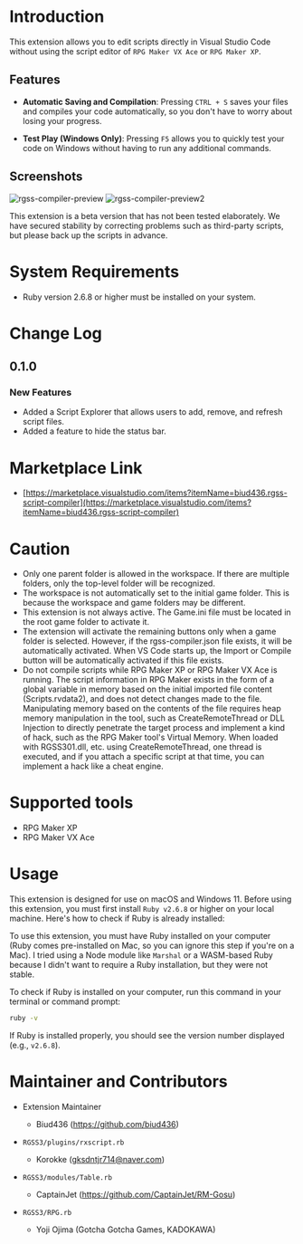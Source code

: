 # Introduction

This extension allows you to edit scripts directly in Visual Studio Code without using the script editor of `RPG Maker VX Ace` or `RPG Maker XP`.

## Features

-   **Automatic Saving and Compilation**: Pressing `CTRL + S` saves your files and compiles your code automatically, so you don't have to worry about losing your progress.

-   **Test Play (Windows Only)**: Pressing `F5` allows you to quickly test your code on Windows without having to run any additional commands.

## Screenshots

![rgss-compiler-preview](https://user-images.githubusercontent.com/13586185/186309563-f5d00d1c-c9bb-4b93-8bb1-e98f888d705c.gif)
![rgss-compiler-preview2](https://user-images.githubusercontent.com/13586185/223461482-994b2186-7f37-4e87-a398-333bf6ce4cff.gif)

This extension is a beta version that has not been tested elaborately. We have secured stability by correcting problems such as third-party scripts, but please back up the scripts in advance.

# System Requirements

-   Ruby version 2.6.8 or higher must be installed on your system.

# Change Log

## 0.1.0

### New Features

-   Added a Script Explorer that allows users to add, remove, and refresh script files.
-   Added a feature to hide the status bar.

# Marketplace Link

-   [https://marketplace.visualstudio.com/items?itemName=biud436.rgss-script-compiler](https://marketplace.visualstudio.com/items?itemName=biud436.rgss-script-compiler)

# Caution

-   Only one parent folder is allowed in the workspace. If there are multiple folders, only the top-level folder will be recognized.
-   The workspace is not automatically set to the initial game folder. This is because the workspace and game folders may be different.
-   This extension is not always active. The Game.ini file must be located in the root game folder to activate it.
-   The extension will activate the remaining buttons only when a game folder is selected. However, if the rgss-compiler.json file exists, it will be automatically activated. When VS Code starts up, the Import or Compile button will be automatically activated if this file exists.
-   Do not compile scripts while RPG Maker XP or RPG Maker VX Ace is running. The script information in RPG Maker exists in the form of a global variable in memory based on the initial imported file content (Scripts.rvdata2), and does not detect changes made to the file. Manipulating memory based on the contents of the file requires heap memory manipulation in the tool, such as CreateRemoteThread or DLL Injection to directly penetrate the target process and implement a kind of hack, such as the RPG Maker tool's Virtual Memory. When loaded with RGSS301.dll, etc. using CreateRemoteThread, one thread is executed, and if you attach a specific script at that time, you can implement a hack like a cheat engine.

# Supported tools

-   RPG Maker XP
-   RPG Maker VX Ace

# Usage

This extension is designed for use on macOS and Windows 11. Before using this extension, you must first install `Ruby v2.6.8` or higher on your local machine. Here's how to check if Ruby is already installed:

To use this extension, you must have Ruby installed on your computer (Ruby comes pre-installed on Mac, so you can ignore this step if you're on a Mac). I tried using a Node module like `Marshal` or a WASM-based Ruby because I didn't want to require a Ruby installation, but they were not stable.

To check if Ruby is installed on your computer, run this command in your terminal or command prompt:

```bash
ruby -v
```

If Ruby is installed properly, you should see the version number displayed (e.g., `v2.6.8`).

# Maintainer and Contributors

-   Extension Maintainer

    -   Biud436 (https://github.com/biud436)

-   `RGSS3/plugins/rxscript.rb`

    -   Korokke (gksdntjr714@naver.com)

-   `RGSS3/modules/Table.rb`

    -   CaptainJet (https://github.com/CaptainJet/RM-Gosu)

-   `RGSS3/RPG.rb`
    -   Yoji Ojima (Gotcha Gotcha Games, KADOKAWA)
